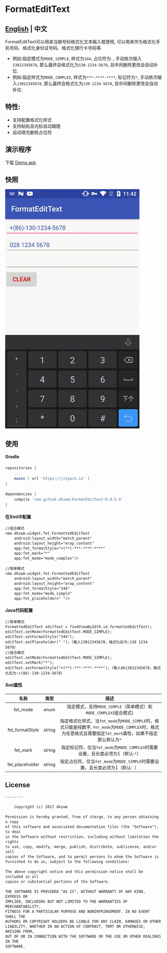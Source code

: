 # FormatEditText
## [English](https://github.com/dkzwm/FormatEditText/blob/master/README_EN.md) | 中文

FormatEditText可以用来当做号码格式化文本输入框使用, 可以用来作为格式化手机号码、格式化身份证号码、格式化银行卡号码等.    

- 例如:指定模式为`MODE_SIMPLE`, 样式为`344`, 占位符为`-`, 手动依次输入`13012345678`, 那么最终会格式化为`130-1234-5678`, 且中间删除更改会自动补位.
- 例如:指定样式为`MODE_COMPLEX`, 样式为`***-****-****`, 标记符为`*`, 手动依次输入`13012345678`, 那么最终会格式化为`130-1234-5678`, 且中间删除更改会自动补位.
## 特性:
 - 支持配置格式化样式
 - 支持粘贴且光标自动跟随
 - 自动填充删除占位符

## 演示程序
下载 [Demo.apk](https://raw.githubusercontent.com/dkzwm/FormatEditText/master/demo/demo.apk)    
## 快照
<img src='snapshot.gif'></img>
## 使用   
#### Gradle
```groovy
repositories {  
    ...
    maven { url 'https://jitpack.io' }  
}

dependencies {  
    compile 'com.github.dkzwm:FormatEditText:0.0.5.4'
}
``` 
#### 在Xml中配置
```
//组合模式
<me.dkzwm.widget.fet.FormattedEditText
    android:layout_width="match_parent"
    android:layout_height="wrap_content"
    app:fet_formatStyle="+(**)-***-****-****"
    app:fet_mark="*"
    app:fet_mode="mode_complex"/>

//简单模式
<me.dkzwm.widget.fet.FormattedEditText
    android:layout_width="match_parent"
    android:layout_height="wrap_content"
    app:fet_formatStyle="344"
    app:fet_mode="mode_simple"
    app:fet_placeholder=" "/>
```
####  Java代码配置
```
//简单模式
FormattedEditText editText = findViewById(R.id.formattedEditText);
editText.setMode(FormattedEditText.MODE_SIMPLE);
editText.setFormatStyle("344");
editText.setPlaceholder(" ");（输入13012345678，格式化后为:130 1234 5678）
//组合模式
editText.setMode(FormattedEditText.MODE_SIMPLE);
editText.setMark("*");
editText.setFormatStyle("+(**)-***-****-****");（输入8613012345678，格式化后为:+(86)-130-1234-5678）
```
#### Xml属性 
|名称|类型|描述|
|:---:|:---:|:---:|
|fet_mode|enum|指定模式，支持`MODE_SIMPLE`（简单模式）和`MODE_COMPLEX`(组合模式)|
|fet_formatStyle|string|指定格式化样式，当`fet_mode`为`MODE_SIMPLE`时，格式只能是纯数字, `fet_mode`为`MODE_COMPLEX`时，格式为任意格式且需要指定`fet_mark`属性，如果不指定那么默认为`*`|
|fet_mark|string|指定标记符，仅当`fet_mode`为`MODE_COMPLEX`时需要设置，且长度必须为1（默认:`*`）|
|fet_placeholder|string|指定占位符，仅当`fet_mode`为`MODE_SIMPLE`时需要设置，且长度必须为1（默认:` `）|

## License
	--------

    	Copyright (c) 2017 dkzwm

	Permission is hereby granted, free of charge, to any person obtaining a copy
	of this software and associated documentation files (the "Software"), to deal
	in the Software without restriction, including without limitation the rights
	to use, copy, modify, merge, publish, distribute, sublicense, and/or sell
	copies of the Software, and to permit persons to whom the Software is
	furnished to do so, subject to the following conditions:

	The above copyright notice and this permission notice shall be included in all
	copies or substantial portions of the Software.

	THE SOFTWARE IS PROVIDED "AS IS", WITHOUT WARRANTY OF ANY KIND, EXPRESS OR
	IMPLIED, INCLUDING BUT NOT LIMITED TO THE WARRANTIES OF MERCHANTABILITY,
	FITNESS FOR A PARTICULAR PURPOSE AND NONINFRINGEMENT. IN NO EVENT SHALL THE
	AUTHORS OR COPYRIGHT HOLDERS BE LIABLE FOR ANY CLAIM, DAMAGES OR OTHER
	LIABILITY, WHETHER IN AN ACTION OF CONTRACT, TORT OR OTHERWISE, ARISING FROM,
	OUT OF OR IN CONNECTION WITH THE SOFTWARE OR THE USE OR OTHER DEALINGS IN THE
	SOFTWARE.
